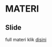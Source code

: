# MATERI

## Slide
full materi klik [disini](https://docs.google.com/presentation/d/1pV0YWsL61uEHraA0vTVSbxNTtGyVnbev60sIVkqURFs/edit?usp=sharing)
